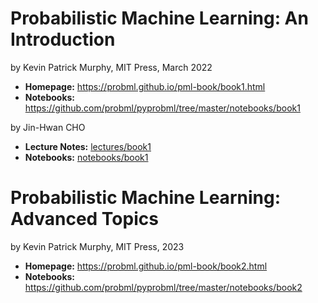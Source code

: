 # Probabilistic Machine Learning: An Introduction

by Kevin Patrick Murphy, MIT Press, March 2022

- __Homepage:__ https://probml.github.io/pml-book/book1.html
- __Notebooks:__ https://github.com/probml/pyprobml/tree/master/notebooks/book1

by Jin-Hwan CHO

- __Lecture Notes:__ [lectures/book1](lectures/book1/)
- __Notebooks:__ [notebooks/book1](notebooks/book1/)

# Probabilistic Machine Learning: Advanced Topics

by Kevin Patrick Murphy, MIT Press, 2023

- __Homepage:__ https://probml.github.io/pml-book/book2.html
- __Notebooks:__ https://github.com/probml/pyprobml/tree/master/notebooks/book2
